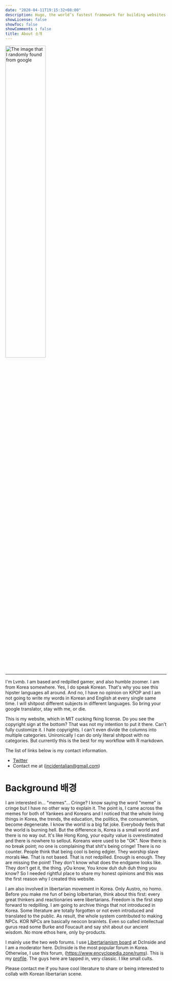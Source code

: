 ```yaml
---
date: "2020-04-11T19:15:32+08:00"
description: Hugo, the world’s fastest framework for building websites.
showLicense: false
showToc: false
showComments : false
title: About 소개
---
```


<img src="/./about_files/Lamb-TN.jpg" alt="The image that I randomly found from google" width="50%"/>

***

I'm Lvmb. I am based and redpilled gamer, and also humble zoomer. I am from Korea somewhere. Yes, I do speak Korean. That's why you see this hipster languages all around. And no, I have no opinion on KPOP and I am not going to write my words in Korean and English at every single same time. I will shitpost different subjects in different languages. So bring your google translator, stay with me, or die.

This is my website, which in MIT cucking fking license. Do you see the copyright sign at the bottom? That was not my intention to put it there. Can't fully customize it. I hate copyrights. I can't even divide the columns into multiple categories. Unironically I can do only literal shitpost with no categories. But currently this is the best for my workflow with R markdown.  

The list of links below is my contact information.

* [Twitter](https://twitter.com/lvmb13)
* Contact me at (<incidentalian@gmail.com>)


# Background 배경

I am interested in... "memes"... Cringe? I know saying the word "meme" is cringe but I have no other way to explain it. The point is, I came across the memes for both of Yankees and Koreans and I noticed that the whole living things in Korea, the trends, the education, the politics, the consumerism, become degenerate. I know the world is a big fat joke. Everybody feels that the world is burning hell. But the difference is, Korea is a small world and there is no way out. It's like Hong Kong, your equity value is overestimated and there is nowhere to sellout. Koreans were used to be "OK". Now there is no break point; no one is complaining that shit's being cringe! There is no counter. People think that being cool is being edgier. They worship slave morals ~~like~~. That is not based. That is not redpilled. Enough is enough. They are missing the point! They don't know what does the endgame looks like. They don't get it, the thing. yOu know, You know duh duh duh thing you know? So I needed rightful place to share my honest opinions and this was the first reason why I created this website. 

I am also involved in libertarian movement in Korea. Only Austro, no homo. Before you make me fun of being  lolbertarian, think about this first: every great thinkers and reactionaries were libertarians. Freedom is the first step forward to redpilling. I am going to archive things that not introduced in Korea. Some literature are totally forgotten or not even introduced and translated to the public. As result, the whole system contributed to making NPCs.  KOR NPCs are basically neocon brainlets. Even so called intellectual gurus read some Burke and Foucault and say shit about our ancient wisdom. No more ethos here, only by-products.

I mainly use the two web forums. I use [Libertarianism board](https://gall.dcinside.com/mgallery/board/lists/?id=libertarianism) at DcInside and I am a moderator here. DcInside is the most popular forum in Korea. Otherwise, I use this forum, (https://www.encyclopedia.zone/rums). This is my [profile](https://www.encyclopedia.zone/rums/memberlist.php?mode=viewprofile&u=53). The guys here are tapped in, very classic. I like small cults.

Please contact me if you have cool literature to share or being interested to collab with Korean libertarian scene.